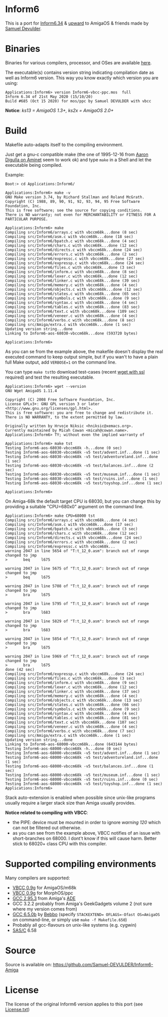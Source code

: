 # Inform6

This is a port for [Inform6.34](https://github.com/DavidKinder/Inform6/releases/tag/v6.34) & [upward](https://github.com/DavidKinder/Inform6/) to AmigaOS & friends made by [Samuel Devulder](https://github.com/Samuel-DEVULDER). 

# Binaries

Binaries for various compilers, processor, and OSes are available [here](https://github.com/Samuel-DEVULDER/Inform6/releases/tag/v6.34).

The executable(s) contains version string indicating compilation date as well as Inform6 version. This way you know exactly which version you are using:
```
Applications:Inform6> version Inform6-vbcc-ppc.mos  full
Inform 6.34 of 21st May 2020 (15/10/20)
Build #685 (Oct 15 2020) for mos/ppc by Samuel DEVULDER with vbcc
```
__Notice__: *ks13 = AmigaOS 1.3+, ks2x = AmigaOS 2.0+*

# Build

Makefile auto-adapts itself to the compiling environment. 

Just get a gnu-c compatible make (the one of 1995-12-16 from [Aaron Digulla on Aminet](http://aminet.net/package/dev/c/make-3.75-bin) seem to work ok) and type `make` in a Shell and let the executable being compiled.

Example:
```
Boot:> cd Applications:Inform6/

Applications:Inform6> make -v
GNU Make version 3.74, by Richard Stallman and Roland McGrath.
Copyright (C) 1988, 89, 90, 91, 92, 93, 94, 95 Free Software Foundation, Inc.
This is free software; see the source for copying conditions.
There is NO warranty; not even for MERCHANTABILITY or FITNESS FOR A
PARTICULAR PURPOSE.

Applications:Inform6> make
Compiling src/Inform6/arrays.c with vbccm68k...done (8 sec)
Compiling src/Inform6/asm.c with vbccm68k...done (18 sec)
Compiling src/Inform6/bpatch.c with vbccm68k...done (4 sec)
Compiling src/Inform6/chars.c with vbccm68k...done (12 sec)
Compiling src/Inform6/directs.c with vbccm68k...done (24 sec)
Compiling src/Inform6/errors.c with vbccm68k...done (2 sec)
Compiling src/Inform6/expressc.c with vbccm68k...done (27 sec)
Compiling src/Inform6/expressp.c with vbccm68k...done (24 sec)
Compiling src/Inform6/files.c with vbccm68k...done (3 sec)
Compiling src/Inform6/inform.c with vbccm68k...done (8 sec)
Compiling src/Inform6/lexer.c with vbccm68k...done (12 sec)
Compiling src/Inform6/linker.c with vbccm68k...done (39 sec)
Compiling src/Inform6/memory.c with vbccm68k...done (4 sec)
Compiling src/Inform6/objects.c with vbccm68k...done (12 sec)
Compiling src/Inform6/states.c with vbccm68k...done (65 sec)
Compiling src/Inform6/symbols.c with vbccm68k...done (9 sec)
Compiling src/Inform6/syntax.c with vbccm68k...done (4 sec)
Compiling src/Inform6/tables.c with vbccm68k...done (83 sec)
Compiling src/Inform6/text.c with vbccm68k...done (109 sec)
Compiling src/Inform6/veneer.c with vbccm68k...done (4 sec)
Compiling src/Inform6/verbs.c with vbccm68k...done (8 sec)
Compiling src/Amiga/extra.c with vbccm68k...done (1 sec)
Updating version string...done
Linking to Inform6-aos-68030-vbccm68k...done (593720 bytes)

Applications:Inform6>  
```

As you can se from the example above, the makefile doesn't display the real executed command to keep output simple, but if you wan't to have a plain full Make output, add `VERBOSE=1` on the command line.

You can type `make tst`to download test-cases (recent [wget with ssl](http://m68k.aminet.net/package/dev/gg/wget-1.11.4-bin) required) and test the resulting executable. 
```
Applications:Inform6> wget --version
GNU Wget AmigaOS 1.11.4

Copyright (C) 2008 Free Software Foundation, Inc.
License GPLv3+: GNU GPL version 3 or later
<http://www.gnu.org/licenses/gpl.html>.
This is free software: you are free to change and redistribute it.
There is NO WARRANTY, to the extent permitted by law.

Originally written by Hrvoje Niksic <hniksic@xemacs.org>.
Currently maintained by Micah Cowan <micah@cowan.name>.
Applications:Inform6> TY; without even the implied warranty of

Applications:Inform6> make tst
Testing Inform6-aos-68030-vbccm68k -h...done (0 sec)
Testing Inform6-aos-68030-vbccm68k -v5 test/advent.inf...done (1 sec)
Testing Inform6-aos-68030-vbccm68k -v5 test/adventureland.inf...done (1 sec)
Testing Inform6-aos-68030-vbccm68k -v5 test/balances.inf...done (2 sec)
Testing Inform6-aos-68030-vbccm68k -v5 test/museum.inf...done (1 sec)
Testing Inform6-aos-68030-vbccm68k -v5 test/ruins.inf...done (1 sec)
Testing Inform6-aos-68030-vbccm68k -v5 test/toyshop.inf...done (1 sec)

Applications:Inform6> 
```

On Amiga-68k the default target CPU is 68030, but you can change this by providing a suitable "CPU=680x0" argument on the command line. 
```
Applications:Inform6> make CPU=68000 tst
Compiling src/Inform6/arrays.c with vbccm68k...done (4 sec)
Compiling src/Inform6/asm.c with vbccm68k...done (17 sec)
Compiling src/Inform6/bpatch.c with vbccm68k...done (3 sec)
Compiling src/Inform6/chars.c with vbccm68k...done (12 sec)
Compiling src/Inform6/directs.c with vbccm68k...done (24 sec)
Compiling src/Inform6/errors.c with vbccm68k...done (2 sec)
Compiling src/Inform6/expressc.c with vbccm68k...
warning 2047 in line 5654 of "T:t_12_0.asm": branch out of range changed to jmp
>       beq     l675

warning 2047 in line 5675 of "T:t_12_0.asm": branch out of range changed to jmp
>       beq     l675

warning 2047 in line 5708 of "T:t_12_0.asm": branch out of range changed to jmp
>       bra     l675

warning 2047 in line 5795 of "T:t_12_0.asm": branch out of range changed to jmp
>       bra     l683

warning 2047 in line 5829 of "T:t_12_0.asm": branch out of range changed to jmp
>       bra     l683

warning 2047 in line 5854 of "T:t_12_0.asm": branch out of range changed to jmp
>       bra     l675

warning 2047 in line 5969 of "T:t_12_0.asm": branch out of range changed to jmp
>       bra     l675
done (42 sec)
Compiling src/Inform6/expressp.c with vbccm68k...done (24 sec)
Compiling src/Inform6/files.c with vbccm68k...done (3 sec)
Compiling src/Inform6/inform.c with vbccm68k...done (9 sec)
Compiling src/Inform6/lexer.c with vbccm68k...done (12 sec)
Compiling src/Inform6/linker.c with vbccm68k...done (37 sec)
Compiling src/Inform6/memory.c with vbccm68k...done (4 sec)
Compiling src/Inform6/objects.c with vbccm68k...done (13 sec)
Compiling src/Inform6/states.c with vbccm68k...done (66 sec)
Compiling src/Inform6/symbols.c with vbccm68k...done (9 sec)
Compiling src/Inform6/syntax.c with vbccm68k...done (4 sec)
Compiling src/Inform6/tables.c with vbccm68k...done (81 sec)
Compiling src/Inform6/text.c with vbccm68k...done (107 sec)
Compiling src/Inform6/veneer.c with vbccm68k...done (4 sec)
Compiling src/Inform6/verbs.c with vbccm68k...done (7 sec)
Compiling src/Amiga/extra.c with vbccm68k...done (1 sec)
Updating version string...done
Linking to Inform6-aos-68000-vbccm68k...done (643144 bytes)
Testing Inform6-aos-68000-vbccm68k -h...done (0 sec)
Testing Inform6-aos-68000-vbccm68k -v5 test/advent.inf...done (1 sec)
Testing Inform6-aos-68000-vbccm68k -v5 test/adventureland.inf...done (1 sec)
Testing Inform6-aos-68000-vbccm68k -v5 test/balances.inf...done (1 sec)
Testing Inform6-aos-68000-vbccm68k -v5 test/museum.inf...done (1 sec)
Testing Inform6-aos-68000-vbccm68k -v5 test/ruins.inf...done (0 sec)
Testing Inform6-aos-68000-vbccm68k -v5 test/toyshop.inf...done (1 sec)
Applications:Inform6> 
```

Stack auto-extension is enabled when possible since unix-like programs usually require a larger stack size than Amiga usually provides.

**Notice related to compiling with VBCC**: 
* the PIPE: device must be mounted in order to ignore _warning 120_ which can not be filtered out otherwise.
* as you can see from the example above, VBCC notifies of an issue with short-branches on 68000. I dont't know if this will cause harm. Better stick to 68020+ class CPU with this compiler.

# Supported compiling environments

Many compilers are supported:
* [VBCC 0.9g](http://sun.hasenbraten.de/vbcc/) for AmigaOS/m68k
* [VBCC 0.9g](http://sun.hasenbraten.de/vbcc/) for MorphOS/ppc
* [GCC 2.95.3](http://aminet.net/package/dev/gcc/ADE-repack) from Amiga's [ADE](https://aminet.net/package/dev/gcc/ADE)
* GCC 3.2.2 probably from Amiga's GeekGadgets volume 2 (not sure where my version comes from)
* [GCC 6.5.0b](https://github.com/bebbo/amiga-gcc/releases) by [Bebbo](https://github.com/bebbo) (specify `STACKEXTEND= OFLAGS=-Ofast OS=AmigaOS` on command-line, or simply use `make -f Makefile.650`)
* Probably all gcc-flavours on unix-like systems (e.g. cygwin)
* [SAS/C](http://www.pjhutchison.org/tutorial/sas_c.html) 6.58

# Source

Source is available on: https://github.com/Samuel-DEVULDER/Inform6-Amiga

# License

The license of the original Inform6 version applies to this port (see [License.txt](License.txt))